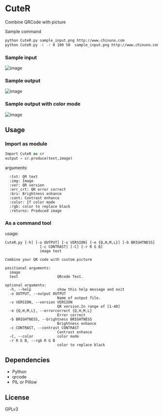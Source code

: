 # CuteR
Combine QRCode with picture

Sample command
```bash
python CuteR.py sample_input.png http://www.chinuno.com
python CuteR.py -C -r 0 100 50  sample_input.png http://www.chinuno.com #with color mode
```
### Sample input

![image](https://github.com/chinuno-usami/CuteR/raw/master/sample_input.png)

### Sample output

![image](https://github.com/chinuno-usami/CuteR/raw/master/sample_output.png)

### Sample output with color mode

![image](https://github.com/chinuno-usami/CuteR/raw/master/sample_output_color.png)

## Usage

### Import as module

```python
Import CuteR as cr
output = cr.produce(text,image)
```

arguments:

      :txt: QR text
      :img: Image
      :ver: QR version
      :err_crt: QR error correct
      :bri: Brightness enhance
      :cont: Contrast enhance
      :color: If color mode
      :rgb: color to replace black
      :returns: Produced image

### As a command tool

usage: 
```
CuteR.py [-h] [-o OUTPUT] [-v VERSION] [-e {Q,H,M,L}] [-b BRIGHTNESS]
                [-c CONTRAST] [-C] [-r R G B]
                image text

Combine your QR code with custom picture

positional arguments:
  image
  text                  QRcode Text.

optional arguments:
  -h, --help            show this help message and exit
  -o OUTPUT, --output OUTPUT
                        Name of output file.
  -v VERSION, --version VERSION
                        QR version.In range of [1-40]
  -e {Q,H,M,L}, --errorcorrect {Q,H,M,L}
                        Error correct
  -b BRIGHTNESS, --brightness BRIGHTNESS
                        Brightness enhance
  -c CONTRAST, --contrast CONTRAST
                        Contrast enhance
  -C, --color           color mode
  -r R G B, --rgb R G B
                        color to replace black
```
## Dependencies
- Python
- qrcode
- PIL or Pillow

## License
GPLv3
